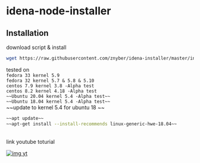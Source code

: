 # idena-node-installer
## Installation

download script & install
```bash
wget https://raw.githubusercontent.com/znyber/idena-installer/master/install.sh && chmod +x install.sh && ./install.sh
```
tested on 
<br />
``
fedora 33 kernel 5.9
``
<br />
``
fedora 32 kernel 5.7 & 5.8 & 5.10
``
<br />
``
centos 7.9 kernel 3.8 -Alpha test
``
<br />
``
centos 8.2 kernel 4.18 -Alpha test
``
<br />
``
~~Ubuntu 20.04 kernel 5.4 -Alpha test~~
``
<br />
``
~~Ubuntu 18.04 kernel 5.4 -Alpha test~~
``
<br />
~~update to kernel 5.4 for ubuntu 18 ~~
```bash
~~apt update~~
~~apt-get install --install-recommends linux-generic-hwe-18.04~~
```
<br />
link youtube toturial <br />

[![img yt](http://img.youtube.com/vi/1R3vlSebuvw/0.jpg)](http://www.youtube.com/watch?v=1R3vlSebuvw)
